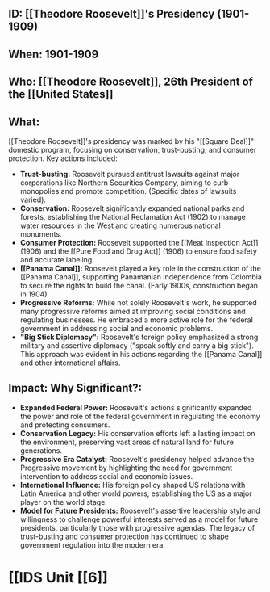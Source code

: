 ## ID: [[Theodore Roosevelt]]'s Presidency (1901-1909)

## When: 1901-1909

## Who: [[Theodore Roosevelt]], 26th President of the [[United States]]

## What:  
[[Theodore Roosevelt]]'s presidency was marked by his "[[Square Deal]]" domestic program, focusing on conservation, trust-busting, and consumer protection.  Key actions included:

* **Trust-busting:**  Roosevelt pursued antitrust lawsuits against major corporations like Northern Securities Company, aiming to curb monopolies and promote competition. (Specific dates of lawsuits varied).
* **Conservation:** Roosevelt significantly expanded national parks and forests, establishing the National Reclamation Act (1902) to manage water resources in the West and creating numerous national monuments.
* **Consumer Protection:**  Roosevelt supported the [[Meat Inspection Act]] (1906) and the [[Pure Food and Drug Act]] (1906) to ensure food safety and accurate labeling.
* **[[Panama Canal]]:** Roosevelt played a key role in the construction of the [[Panama Canal]], supporting Panamanian independence from Colombia to secure the rights to build the canal. (Early 1900s, construction began in 1904)
* **Progressive Reforms:** While not solely Roosevelt's work, he supported many progressive reforms aimed at improving social conditions and regulating businesses.  He embraced a more active role for the federal government in addressing social and economic problems.
* **"Big Stick Diplomacy":** Roosevelt's foreign policy emphasized a strong military and assertive diplomacy ("speak softly and carry a big stick").  This approach was evident in his actions regarding the [[Panama Canal]] and other international affairs.


## Impact: Why Significant?:

* **Expanded Federal Power:** Roosevelt's actions significantly expanded the power and role of the federal government in regulating the economy and protecting consumers.
* **Conservation Legacy:** His conservation efforts left a lasting impact on the environment, preserving vast areas of natural land for future generations.
* **Progressive Era Catalyst:**  Roosevelt's presidency helped advance the Progressive movement by highlighting the need for government intervention to address social and economic issues.
* **International Influence:** His foreign policy shaped US relations with Latin America and other world powers, establishing the US as a major player on the world stage.
* **Model for Future Presidents:** Roosevelt's assertive leadership style and willingness to challenge powerful interests served as a model for future presidents, particularly those with progressive agendas.  The legacy of trust-busting and consumer protection has continued to shape government regulation into the modern era.

# [[IDS Unit [[6]]